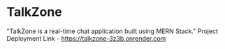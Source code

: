 # TalkZone
"TalkZone is a real-time chat application built using MERN Stack."
Project Deployment Link - https://talkzone-3z3b.onrender.com
